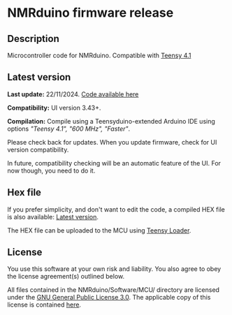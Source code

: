 # NMRduino firmware release

## Description 
Microcontroller code for NMRduino.  Compatible with [Teensy 4.1](https://www.pjrc.com/store/teensy41.html)

## Latest version
**Last update:** 22/11/2024. [Code available here](https://github.com/NMRduino/NMRduino/tree/main/Software/MCU/latest)  

**Compatibility:** UI version 3.43+.

**Compilation:** Compile using a Teensyduino-extended Arduino IDE using options *"Teensy 4.1", "600 MHz", "Faster"*.


Please check back for updates.  When you update firmware, check for UI version compatibility.  

In future, compatibility checking will be an automatic feature of the UI.  For now though, you need to do it.

## Hex file
If you prefer simplicity, and don't want to edit the code, a compiled HEX file is also available:  [Latest version](https://github.com/NMRduino/NMRduino/blob/main/Software/MCU/latest/NMRduino_v1.01-GPL3-release.ino.hex).

The HEX file can be uploaded to the MCU using [Teensy Loader](https://www.pjrc.com/teensy/loader.html).

## License
You use this software at your own risk and liability.  You also agree to obey the license agreement(s) outlined below.  

All files contained in the NMRduino/Software/MCU/ directory are licensed under the [GNU General Public License 3.0](https://www.gnu.org/licenses/gpl-3.0.en.html#license-text).  The applicable copy of this license is contained [here](https://github.com/NMRduino/NMRduino/blob/main/Software/MCU/License/gpl-3.0.txt).
